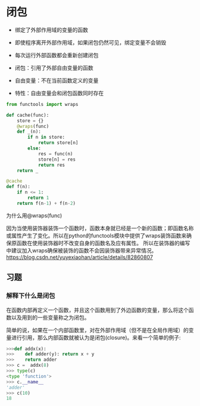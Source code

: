 # 闭包

- 绑定了外部作用域的变量的函数
- 即使程序离开外部作用域，如果闭包仍然可见，绑定变量不会销毁
- 每次运行外部函数都会重新创建闭包

- 闭包：引用了外部自由变量的函数
- 自由变量：不在当前函数定义的变量
- 特性：自由变量会和闭包函数同时存在

```python
from functools import wraps

def cache(func):
    store = {}
    @wraps(func)
    def _(n):
        if n in store:
            return store[n]
        else:
            res = func(n)
            store[n] = res
            return res
    return _

@cache
def f(n):
    if n <= 1:
        return 1
    return f(n-1) + f(n-2)
```

为什么用@wraps(func)

因为当使用装饰器装饰一个函数时，函数本身就已经是一个新的函数；即函数名称或属性产生了变化。所以在python的functools模块中提供了wraps装饰函数来确保原函数在使用装饰器时不改变自身的函数名及应有属性。
所以在装饰器的编写中建议加入wraps确保被装饰的函数不会因装饰器带来异常情况。
https://blog.csdn.net/yuyexiaohan/article/details/82860807

## 习题

### 解释下什么是闭包

在函数内部再定义一个函数，并且这个函数用到了外边函数的变量，那么将这个函数以及用到的一些变量称之为闭包。

简单的说，如果在一个内部函数里，对在外部作用域（但不是在全局作用域）的变量进行引用，那么内部函数就被认为是闭包(closure)。来看一个简单的例子:

``` python
>>>def addx(x):
>>>    def adder(y): return x + y
>>>    return adder
>>> c =  addx(8)
>>> type(c)
<type 'function'>
>>> c.__name__
'adder'
>>> c(10)
18
```